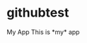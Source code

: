 # githubtest
<html>
    <head>
    <ittle>My App</title>
    </head>
    <body>
        This is *my* app
    </body>
</html>